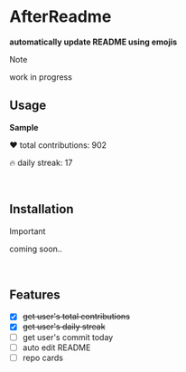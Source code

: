 # AfterReadme

**automatically update README using emojis**

> [!NOTE]
> work in progress

## Usage

**Sample**

❤️ total contributions: 902

🔥 daily streak: 17

<br>

## Installation
> [!IMPORTANT]
> coming soon..
<br>

## Features

- [x] ~~get user's total contributions~~
- [x] ~~get user's daily streak~~
- [ ] get user's commit today
- [ ] auto edit README
- [ ] repo cards
